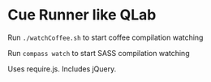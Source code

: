 # Cue Runner like QLab

Run `./watchCoffee.sh` to start coffee compilation watching

Run `compass watch` to start SASS compilation watching

Uses require.js. Includes jQuery.
